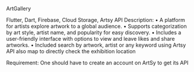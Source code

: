 ArtGallery

Flutter, Dart, Firebase, Cloud Storage, Artsy API
Description:
•	A platform for artists explore artwork to a global audience.
•	Supports categorization by art style, artist name, and popularity for easy discovery.
•	Includes a user-friendly interface with options to view and leave likes and share artworks.
•	Included search by artwork, artist or any keyword using Artsy API also map to directly check the exhibition location

Requirement:
One should have to create an account on ArtSy to get its API